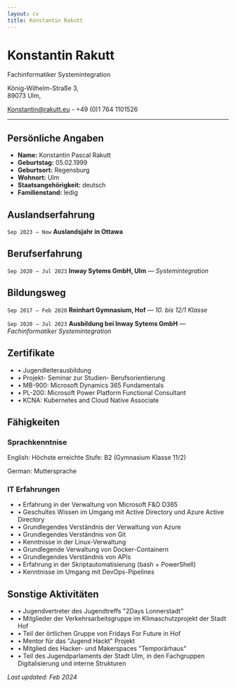 ```yaml
---
layout: cv
title: Konstantin Rakutt
---
```

# Konstantin Rakutt
Fachinformatiker Systemintegration

König-Wilhelm-Straße 3,<br/>
89073 Ulm,<br/>

<a href="mailto:Konstantin@rakutt.eu">Konstantin@rakutt.eu</a> - +49 (0)1 764 1101526


---

## Persönliche Angaben

* __Name:__ Konstantin Pascal Rakutt
* __Geburtstag:__ 05.02.1999
* __Geburtsort:__ Regensburg
* __Wohnort:__ Ulm
* __Staatsangehörigkeit:__ deutsch
* __Familienstand:__ ledig

## Auslandserfahrung

`Sep 2023 – Now`
__Auslandsjahr in Ottawa__ 

## Berufserfahrung

`Sep 2020 – Jul 2023`
__Inway Sytems GmbH, Ulm__ *— Systemintegration*

## Bildungsweg

`Sep 2017 – Feb 2020`
__Reinhart Gymnasium, Hof__ *— 10. bis 12/1 Klasse*

`Sep 2020 – Jul 2023`
__Ausbildung bei Inway Sytems GmbH__ *— Fachinformatiker Systemintegration*


## Zertifikate

* • Jugendleiterausbildung 
* • Projekt- Seminar zur Studien- Berufsorientierung
* • MB-900: Microsoft Dynamics 365 Fundamentals
* • PL-200: Microsoft Power Platform Functional Consultant
* • KCNA: Kubernetes and Cloud Native Associate

## Fähigkeiten
### Sprachkenntnise

English: Höchste erreichte Stufe: B2 (Gymnasium Klasse 11/2)

German: Muttersprache


### IT Erfahrungen 

* • Erfahrung in der Verwaltung von Microsoft F&O D365
* • Geschultes Wissen im Umgang mit Active Directory und Azure Active Directory
* • Grundlegendes Verständnis der Verwaltung von Azure
* • Grundlegendes Verständnis von Git
* • Kenntnisse in der Linux-Verwaltung
* • Grundlegende Verwaltung von Docker-Containern
* • Grundlegendes Verständnis von APIs
* • Erfahrung in der Skriptautomatisierung (bash + PowerShell)
* • Kenntnisse im Umgang mit DevOps-Pipelines

## Sonstige Aktivitäten

* • Jugendvertreter des Jugendtreffs "2Days Lonnerstadt"
* • Mitglieder der Verkehrsarbeitsgruppe im Klimaschutzprojekt der Stadt Hof
* • Teil der örtlichen Gruppe von Fridays For Future in Hof
* • Mentor für das "Jugend Hackt" Projekt
* • Mitglied des Hacker- und Makerspaces "Temporärhaus"
* • Teil des Jugendparlaments der Stadt Ulm, in den Fachgruppen Digitalisierung und interne Strukturen




*Last updated: Feb 2024*


